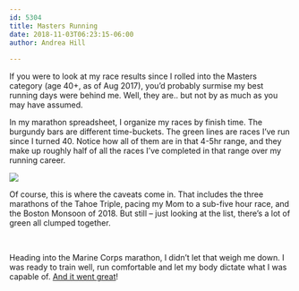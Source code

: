```yaml
---
id: 5304
title: Masters Running
date: 2018-11-03T06:23:15-06:00
author: Andrea Hill
  
---
```

If you were to look at my race results since I rolled into the Masters category (age 40+, as of Aug 2017), you&#8217;d probably surmise my best running days were behind me. Well, they are.. but not by as much as you may have assumed.

In my marathon spreadsheet, I organize my races by finish time. The burgundy bars are different time-buckets. The green lines are races I&#8217;ve run since I turned 40. Notice how all of them are in that 4-5hr range, and they make up roughly half of all the races I&#8217;ve completed in that range over my running career.

![](/gothedistance/assets/images/masters-running.png)

Of course, this is where the caveats come in. That includes the three marathons of the Tahoe Triple, pacing my Mom to a sub-five hour race, and the Boston Monsoon of 2018. But still &#8211; just looking at the list, there&#8217;s a lot of green all clumped together.

&nbsp;

Heading into the Marine Corps marathon, I didn&#8217;t let that weigh me down. I was ready to train well, run comfortable and let my body dictate what I was capable of. [And it went great](/gothedistance/marine-corps-marathon-2018-race-report/)!